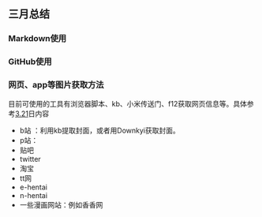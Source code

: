 ## 三月总结
### Markdown使用  


### GitHub使用  


### 网页、app等图片获取方法
目前可使用的工具有浏览器脚本、kb、小米传送门、f12获取网页信息等。具体参考[3.21](../March/21.md)日内容
+ b站 ：利用kb提取封面，或者用Downkyi获取封面。
+ p站：
+ 贴吧
+ twitter  
+ 淘宝
+ tt网
+ e-hentai
+ n-hentai
+ 一些漫画网站：例如香香网



<!--stackedit_data:
eyJoaXN0b3J5IjpbLTIyMDU0NzUzMCwtODUwMjY2NjM2LC0yNz
M3Mjc3NjksMjA5NjY5MzEyXX0=
-->